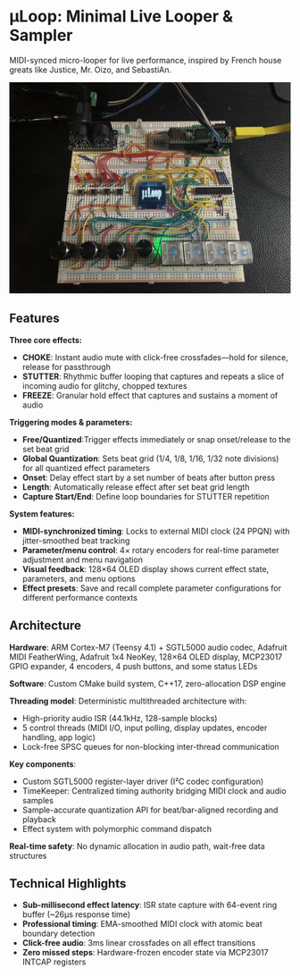 # μLoop: Minimal Live Looper & Sampler

MIDI-synced micro-looper for live performance, inspired by French house greats like Justice, Mr. Oizo, and SebastiAn.

![MicroLoop Hardware](images/microloop.jpg)

## Features

**Three core effects:**

- **CHOKE**: Instant audio mute with click-free crossfades—hold for silence, release for passthrough
- **STUTTER**: Rhythmic buffer looping that captures and repeats a slice of incoming audio for glitchy, chopped textures
- **FREEZE**: Granular hold effect that captures and sustains a moment of audio

**Triggering modes & parameters:**

- **Free/Quantized**:Trigger effects immediately or snap onset/release to the set beat grid
- **Global Quantization**: Sets beat grid (1/4, 1/8, 1/16, 1/32 note divisions) for all quantized effect parameters
- **Onset**: Delay effect start by a set number of beats after button press
- **Length**: Automatically release effect after set beat grid length
- **Capture Start/End**: Define loop boundaries for STUTTER repetition

**System features:**

- **MIDI-synchronized timing**: Locks to external MIDI clock (24 PPQN) with jitter-smoothed beat tracking
- **Parameter/menu control**: 4× rotary encoders for real-time parameter adjustment and menu navigation
- **Visual feedback**: 128×64 OLED display shows current effect state, parameters, and menu options
- **Effect presets**: Save and recall complete parameter configurations for different performance contexts

## Architecture

**Hardware**: ARM Cortex-M7 (Teensy 4.1) + SGTL5000 audio codec, Adafruit MIDI FeatherWing, Adafruit 1x4 NeoKey, 128×64 OLED display, MCP23017 GPIO expander, 4 encoders, 4 push buttons, and some status LEDs

**Software**: Custom CMake build system, C++17, zero-allocation DSP engine

**Threading model**: Deterministic multithreaded architecture with:
- High-priority audio ISR (44.1kHz, 128-sample blocks)
- 5 control threads (MIDI I/O, input polling, display updates, encoder handling, app logic)
- Lock-free SPSC queues for non-blocking inter-thread communication

**Key components**:
- Custom SGTL5000 register-layer driver (I²C codec configuration)
- TimeKeeper: Centralized timing authority bridging MIDI clock and audio samples
- Sample-accurate quantization API for beat/bar-aligned recording and playback
- Effect system with polymorphic command dispatch

**Real-time safety**: No dynamic allocation in audio path, wait-free data structures

## Technical Highlights

- **Sub-millisecond effect latency**: ISR state capture with 64-event ring buffer (~26µs response time)
- **Professional timing**: EMA-smoothed MIDI clock with atomic beat boundary detection
- **Click-free audio**: 3ms linear crossfades on all effect transitions
- **Zero missed steps**: Hardware-frozen encoder state via MCP23017 INTCAP registers
